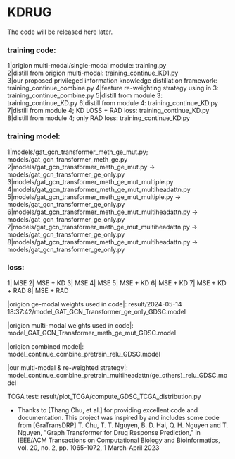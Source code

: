 # KDRUG
The code will be released here later.

### training code:
1|origion multi-modal/single-modal module: training.py  
2|distill from origion multi-modal: training_continue_KD1.py       
3|our proposed privileged information knowledge distillation framework: training_continue_combine.py
4|feature re-weighting strategy using in 3: training_continue_combine.py
5|distill from module 3: training_continue_KD.py
6|distill from module 4: training_continue_KD.py
7|distill from module 4; KD LOSS + RAD loss: training_continue_KD.py
8|distill from module 4; only RAD loss: training_continue_KD.py

### training model:
1|models/gat_gcn_transformer_meth_ge_mut.py;
  models/gat_gcn_transformer_meth_ge.py
2|models/gat_gcn_transformer_meth_ge_mut.py -> models/gat_gcn_transformer_ge_only.py
3|models/gat_gcn_transformer_meth_ge_mut_multiple.py
4|models/gat_gcn_transformer_meth_ge_mut_multiheadattn.py
5|models/gat_gcn_transformer_meth_ge_mut_multiple.py -> models/gat_gcn_transformer_ge_only.py
6|models/gat_gcn_transformer_meth_ge_mut_multiheadattn.py -> models/gat_gcn_transformer_ge_only.py
7|models/gat_gcn_transformer_meth_ge_mut_multiheadattn.py -> models/gat_gcn_transformer_ge_only.py
8|models/gat_gcn_transformer_meth_ge_mut_multiheadattn.py -> models/gat_gcn_transformer_ge_only.py

### loss:
1| MSE
2| MSE + KD
3| MSE
4| MSE
5| MSE + KD
6| MSE + KD
7| MSE + KD + RAD
8| MSE + RAD


|origion ge-modal weights used in code|:
result/2024-05-14 18:37:42/model_GAT_GCN_Transformer_ge_only_GDSC.model

|origion multi-modal weights used in code|:
model_GAT_GCN_Transformer_meth_ge_mut_GDSC.model

|origion combined model|:
model_continue_combine_pretrain_relu_GDSC.model

|our multi-modal & re-weighted strategy|:
model_continue_combine_pretrain_multiheadattn(ge_others)_relu_GDSC.model

TCGA test:
result/plot_TCGA/compute_GDSC_TCGA_distribution.py

* Thanks to [Thang Chu, et al.] for providing excellent code and documentation. This project was inspired by and includes some code from [GraTransDRP] T. Chu, T. T. Nguyen, B. D. Hai, Q. H. Nguyen and T. Nguyen, "Graph Transformer for Drug Response Prediction," in IEEE/ACM Transactions on Computational Biology and Bioinformatics, vol. 20, no. 2, pp. 1065-1072, 1 March-April 2023
